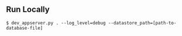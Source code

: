

Run Locally
------------

    $ dev_appserver.py . --log_level=debug --datastore_path=[path-to-database-file]
